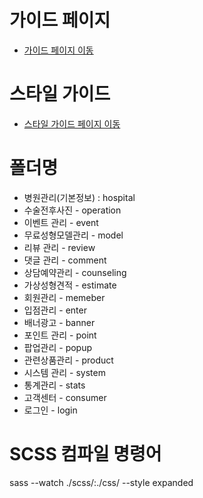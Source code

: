 # 가이드 페이지
* [가이드 페이지 이동](http://pub.ziten.co.kr/natoo/guide.html)

# 스타일 가이드
* [스타일 가이드 페이지 이동](http://pub.ziten.co.kr/natoo/html/style.html)

# 폴더명
* 병원관리(기본정보) : hospital
* 수술전후사진 - operation
* 이벤트 관리 - event
* 무료성형모델관리 - model
* 리뷰 관리 - review
* 댓글 관리 - comment
* 상담예약관리 - counseling
* 가상성형견적 - estimate
* 회원관리 - memeber
* 입점관리 - enter
* 배너광고 - banner
* 포인트 관리 - point
* 팝업관리 - popup
* 관련상품관리 - product
* 시스템 관리 - system
* 통계관리 - stats
* 고객센터 - consumer
* 로그인 - login

# SCSS 컴파일 명령어
sass --watch ./scss/:./css/ --style expanded
